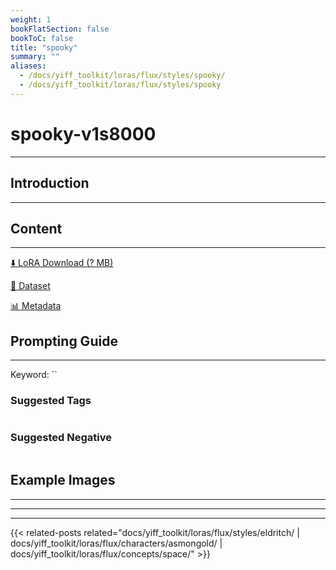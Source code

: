 ```yaml
---
weight: 1
bookFlatSection: false
bookToC: false
title: "spooky"
summary: ""
aliases:
  - /docs/yiff_toolkit/loras/flux/styles/spooky/
  - /docs/yiff_toolkit/loras/flux/styles/spooky
---
```


<!--markdownlint-disable MD025 MD033 -->

# spooky-v1s8000

---

## Introduction

---

## Content

---

[⬇️ LoRA Download (? MB)]()

[📐 Dataset]()

[📊 Metadata]()

## Prompting Guide

---

Keyword: ``

### Suggested Tags

```md
```

### Suggested Negative

```md
```

## Example Images

---

<div class="image-grid">
  <div class="image-grid-container">
    <a href="">
    </a>
    <a href="">
    </a>
  </div>
</div>

---

---

{{< related-posts related="docs/yiff_toolkit/loras/flux/styles/eldritch/ | docs/yiff_toolkit/loras/flux/characters/asmongold/ | docs/yiff_toolkit/loras/flux/concepts/space/" >}}
